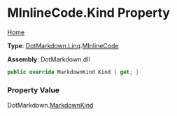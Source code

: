 # MInlineCode\.Kind Property

[Home](../../../../README.md)

**Type**: [DotMarkdown.Linq](../../README.md)\.[MInlineCode](../README.md)

**Assembly**: DotMarkdown\.dll

```csharp
public override MarkdownKind Kind { get; }
```

### Property Value

DotMarkdown\.[MarkdownKind](../../../MarkdownKind/README.md)

